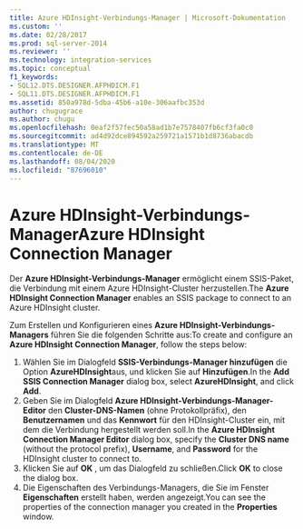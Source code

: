 ```yaml
---
title: Azure HDInsight-Verbindungs-Manager | Microsoft-Dokumentation
ms.custom: ''
ms.date: 02/28/2017
ms.prod: sql-server-2014
ms.reviewer: ''
ms.technology: integration-services
ms.topic: conceptual
f1_keywords:
- SQL12.DTS.DESIGNER.AFPHDICM.F1
- SQL11.DTS.DESIGNER.AFPHDICM.F1
ms.assetid: 850a978d-5dba-45b6-a10e-306aafbc353d
author: chugugrace
ms.author: chugu
ms.openlocfilehash: 0eaf2f57fec50a58ad1b7e7578407fb6cf3fa0c0
ms.sourcegitcommit: ad4d92dce894592a259721a1571b1d8736abacdb
ms.translationtype: MT
ms.contentlocale: de-DE
ms.lasthandoff: 08/04/2020
ms.locfileid: "87696010"
---
```

# <a name="azure-hdinsight-connection-manager"></a><span data-ttu-id="d1c01-102">Azure HDInsight-Verbindungs-Manager</span><span class="sxs-lookup"><span data-stu-id="d1c01-102">Azure HDInsight Connection Manager</span></span>
<span data-ttu-id="d1c01-103">Der **Azure HDInsight-Verbindungs-Manager** ermöglicht einem SSIS-Paket, die Verbindung mit einem Azure HDInsight-Cluster herzustellen.</span><span class="sxs-lookup"><span data-stu-id="d1c01-103">The **Azure HDInsight Connection Manager** enables an SSIS package to connect to an Azure HDInsight cluster.</span></span>

<span data-ttu-id="d1c01-104">Zum Erstellen und Konfigurieren eines **Azure HDInsight-Verbindungs-Managers** führen Sie die folgenden Schritte aus:</span><span class="sxs-lookup"><span data-stu-id="d1c01-104">To create and configure an **Azure HDInsight Connection Manager**, follow the steps below:</span></span>

1. <span data-ttu-id="d1c01-105">Wählen Sie im Dialogfeld **SSIS-Verbindungs-Manager hinzufügen** die Option **AzureHDInsight**aus, und klicken Sie auf **Hinzufügen**.</span><span class="sxs-lookup"><span data-stu-id="d1c01-105">In the **Add SSIS Connection Manager** dialog box, select **AzureHDInsight**, and click **Add**.</span></span>
2. <span data-ttu-id="d1c01-106">Geben Sie im Dialogfeld **Azure HDInsight-Verbindungs-Manager-Editor** den **Cluster-DNS-Namen** (ohne Protokollpräfix), den **Benutzernamen** und das **Kennwort** für den HDInsight-Cluster ein, mit dem die Verbindung hergestellt werden soll.</span><span class="sxs-lookup"><span data-stu-id="d1c01-106">In the **Azure HDInsight Connection Manager Editor** dialog box, specify the **Cluster DNS name** (without the protocol prefix), **Username**, and **Password** for the HDInsight cluster to connect to.</span></span>
3. <span data-ttu-id="d1c01-107">Klicken Sie auf **OK** , um das Dialogfeld zu schließen.</span><span class="sxs-lookup"><span data-stu-id="d1c01-107">Click **OK** to close the dialog box.</span></span>
4. <span data-ttu-id="d1c01-108">Die Eigenschaften des Verbindungs-Managers, die Sie im Fenster **Eigenschaften** erstellt haben, werden angezeigt.</span><span class="sxs-lookup"><span data-stu-id="d1c01-108">You can see the properties of the connection manager you created in the **Properties** window.</span></span>
